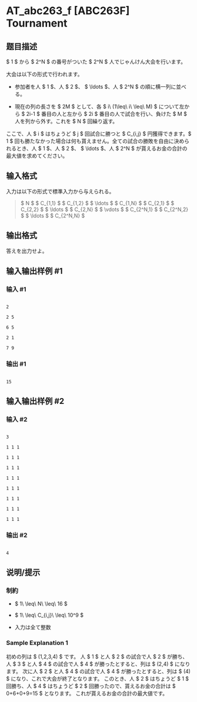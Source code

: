# AT_abc263_f [ABC263F] Tournament

## 题目描述

[problemUrl]: https://atcoder.jp/contests/abc263/tasks/abc263_f

$ 1 $ から $ 2^N $ の番号がついた $ 2^N $ 人でじゃんけん大会を行います。

大会は以下の形式で行われます。

- 参加者を人 $ 1 $、人 $ 2 $、 $ \ldots $、人 $ 2^N $ の順に横一列に並べる。
- 現在の列の長さを $ 2M $ として、各 $ i\ (1\leq\ i\ \leq\ M) $ について左から $ 2i-1 $ 番目の人と左から $ 2i $ 番目の人で試合を行い、負けた $ M $ 人を列から外す。これを $ N $ 回繰り返す。

ここで、人 $ i $ はちょうど $ j $ 回試合に勝つと $ C_{i,j} $ 円獲得できます。$ 1 $ 回も勝たなかった場合は何も貰えません。全ての試合の勝敗を自由に決められるとき、人 $ 1 $、人 $ 2 $、 $ \ldots $、人 $ 2^N $ が貰えるお金の合計の最大値を求めてください。

## 输入格式

入力は以下の形式で標準入力から与えられる。

> $ N $ $ C_{1,1} $ $ C_{1,2} $ $ \ldots $ $ C_{1,N} $ $ C_{2,1} $ $ C_{2,2} $ $ \ldots $ $ C_{2,N} $ $ \vdots $ $ C_{2^N,1} $ $ C_{2^N,2} $ $ \ldots $ $ C_{2^N,N} $

## 输出格式

答えを出力せよ。

## 输入输出样例 #1

### 输入 #1

```
2
2 5
6 5
2 1
7 9
```

### 输出 #1

```
15
```

## 输入输出样例 #2

### 输入 #2

```
3
1 1 1
1 1 1
1 1 1
1 1 1
1 1 1
1 1 1
1 1 1
1 1 1
```

### 输出 #2

```
4
```

## 说明/提示

### 制約

- $ 1\ \leq\ N\ \leq\ 16 $
- $ 1\ \leq\ C_{i,j}\ \leq\ 10^9 $
- 入力は全て整数

### Sample Explanation 1

初めの列は $ (1,2,3,4) $ です。 人 $ 1 $ と人 $ 2 $ の試合で人 $ 2 $ が勝ち、人 $ 3 $ と人 $ 4 $ の試合で人 $ 4 $ が勝ったとすると、列は $ (2,4) $ になります。 次に人 $ 2 $ と人 $ 4 $ の試合で人 $ 4 $ が勝ったとすると、列は $ (4) $ になり、これで大会が終了となります。 このとき、人 $ 2 $ はちょうど $ 1 $ 回勝ち、人 $ 4 $ はちょうど $ 2 $ 回勝ったので、貰えるお金の合計は $ 0+6+0+9=15 $ となります。 これが貰えるお金の合計の最大値です。